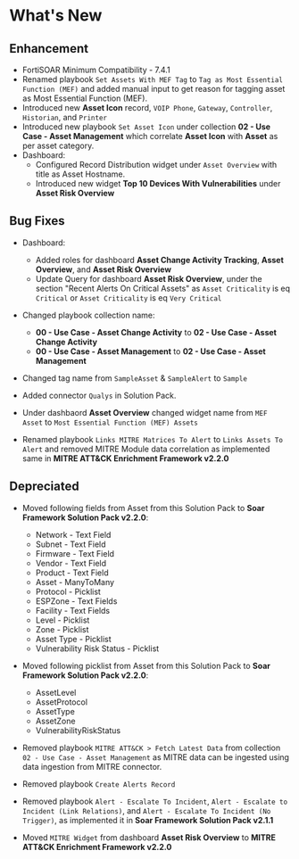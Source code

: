 # What's New

## Enhancement

- FortiSOAR Minimum Compatibility - 7.4.1
- Renamed playbook `Set Assets With MEF Tag` to `Tag as Most Essential Function (MEF)` and added manual input to get reason for tagging asset as Most Essential Function (MEF).
- Introduced new **Asset Icon** record, `VOIP Phone`, `Gateway`, `Controller`, `Historian`, and `Printer`
- Introduced new playbook `Set Asset Icon` under collection **02 - Use Case - Asset Management** which correlate **Asset Icon** with **Asset** as per asset category.
- Dashboard:
  - Configured Record Distribution widget under `Asset Overview` with title as Asset Hostname.
  - Introduced new widget **Top 10 Devices With Vulnerabilities** under **Asset Risk Overview**
  
## Bug Fixes
    
- Dashboard:
    - Added roles for dashboard **Asset Change Activity Tracking**, **Asset Overview**, and **Asset Risk Overview**  
    - Update Query for dashboard **Asset Risk Overview**, under the section "Recent Alerts On Critical Assets" as `Asset Criticality` is eq `Critical` or `Asset Criticality` is eq `Very Critical`

- Changed playbook collection name:
    - **00 - Use Case - Asset Change Activity** to **02 - Use Case - Asset Change Activity**
    - **00 - Use Case - Asset Management** to **02 - Use Case - Asset Management**

- Changed tag name from `SampleAsset` & `SampleAlert` to `Sample`
- Added connector `Qualys` in Solution Pack.
- Under dashbaord **Asset Overview** changed widget name from `MEF Asset` to `Most Essential Function (MEF) Assets`
- Renamed playbook `Links MITRE Matrices To Alert` to `Links Assets To Alert` and removed MITRE Module data correlation as implemented same in **MITRE ATT&CK Enrichment Framework v2.2.0**

## Depreciated

- Moved following fields from Asset from this Solution Pack to **Soar Framework Solution Pack v2.2.0**:
    - Network - Text Field
    - Subnet - Text Field
    - Firmware - Text Field
    - Vendor - Text Field
    - Product - Text Field
    - Asset - ManyToMany
    - Protocol - Picklist
    - ESPZone - Text Fields
    - Facility - Text Fields
    - Level - Picklist
    - Zone - Picklist
    - Asset Type - Picklist
    - Vulnerability Risk Status - Picklist

- Moved following picklist from Asset from this Solution Pack to **Soar Framework Solution Pack v2.2.0**:
    - AssetLevel 
    - AssetProtocol
    - AssetType
    - AssetZone
    - VulnerabilityRiskStatus

- Removed playbook `MITRE ATT&CK > Fetch Latest Data` from collection `02 - Use Case - Asset Management` as MITRE data can be ingested using data ingestion from MITRE connector.
- Removed playbook `Create Alerts Record`
- Removed playbook `Alert - Escalate To Incident`, `Alert - Escalate to Incident (Link Relations)`, and `Alert - Escalate To Incident (No Trigger)`, as implemented it in **Soar Framework Solution Pack v2.1.1** 
- Moved `MITRE Widget` from dashboard **Asset Risk Overview** to **MITRE ATT&CK Enrichment Framework v2.2.0**